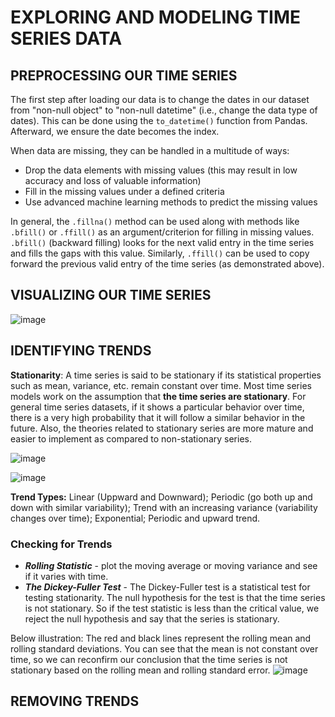 # EXPLORING AND MODELING TIME SERIES DATA

## PREPROCESSING OUR TIME SERIES

The first step after loading our data is to change the dates in our dataset from "non-null object" to "non-null datetime" (i.e., change the data type of dates). This can be done using the `to_datetime()` function from Pandas. Afterward, we ensure the date becomes the index.


When data are missing, they can be handled in a multitude of ways: 
* Drop the data elements with missing values (this may result in low accuracy and loss of valuable information)
* Fill in the missing values under a defined criteria 
* Use advanced machine learning methods to predict the missing values
  
In general, the `.fillna()` method can be used along with methods like `.bfill()` or `.ffill()` as an argument/criterion for filling in missing values. `.bfill()` (backward filling) looks for the next valid entry in the time series and fills the gaps with this value. Similarly, `.ffill()` can be used to copy forward the previous valid entry of the time series (as demonstrated above).

## VISUALIZING OUR TIME SERIES
![image](https://github.com/MarvinAgumba/EXPLORING-MODELING-TIME-SERIES-DATA/assets/122484885/20e67be2-0ae6-4180-a41f-bb25e6d42741)

## IDENTIFYING TRENDS
**Stationarity**: A time series is said to be stationary if its statistical properties such as mean, variance, etc. remain constant over time. Most time series models work on the assumption that **the time series are stationary**. For general time series datasets, if it shows a particular behavior over time, there is a very high probability that it will follow a similar behavior in the future. Also, the theories related to stationary series are more mature and easier to implement as compared to non-stationary series.

![image](https://github.com/MarvinAgumba/EXPLORING-MODELING-TIME-SERIES-DATA/assets/122484885/c5891040-4f5e-46d1-94a7-cf8654805e25)

![image](https://github.com/MarvinAgumba/EXPLORING-MODELING-TIME-SERIES-DATA/assets/122484885/4e27b9b0-eb84-4c60-a565-b8810b5f5d41)

**Trend Types:** Linear (Uppward and Downward); Periodic (go both up and down with similar variability); Trend with an increasing variance (variability changes over time); Exponential; Periodic and upward trend.

### Checking for Trends
- ***Rolling Statistic*** - plot the moving average or moving variance and see if it varies with time.
- ***The Dickey-Fuller Test*** - The Dickey-Fuller test is a statistical test for testing stationarity. The null hypothesis for the test is that the time series is not stationary. So if the test statistic is less than the critical value, we reject the null hypothesis and say that the series is stationary.

Below illustration: The red and black lines represent the rolling mean and rolling standard deviations. You can see that the mean is not constant over time, so we can reconfirm our conclusion that the time series is not stationary based on the rolling mean and rolling standard error.
![image](https://github.com/MarvinAgumba/EXPLORING-MODELING-TIME-SERIES-DATA/assets/122484885/a30b3f9e-9352-4381-8e78-cb152369c6ca)

## REMOVING TRENDS
